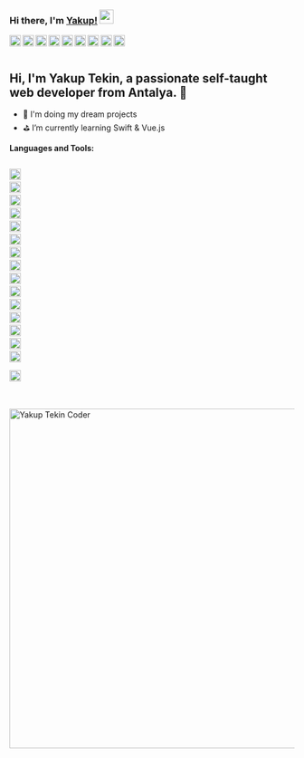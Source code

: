 ### Hi there, I'm [Yakup!](http://yakuptekin.com.tr) <img src="https://media.giphy.com/media/hvRJCLFzcasrR4ia7z/giphy.gif" width="25px">

<a href="https://codepen.io/yakuptekin">
  <img align="left" alt="yakuptekin codepen.io" width="20px" src="https://cdn.jsdelivr.net/npm/simple-icons@3.0.1/icons/codepen.svg" />
</a>
<a href="https://dev.to/yakuptekin">
  <img align="left" alt="yakuptekin dev.to" width="20px" src="https://cdn.jsdelivr.net/npm/simple-icons@3.0.1/icons/dev-dot-to.svg" />
</a>
<a href="https://twitter.com/tekinnyakup">
  <img align="left" alt="tekinnyakup twitter.com" width="20px" src="https://cdn.jsdelivr.net/npm/simple-icons@3.0.1/icons/twitter.svg" />
</a>
<a href="https://fb.com/yakuptekin077">
  <img align="left" alt="yakuptekin077 fb.com" width="20px" src="https://cdn.jsdelivr.net/npm/simple-icons@3.0.1/icons/facebook.svg" />
</a>
<a href="https://instagram.com/yakuptekin07">
  <img align="left" alt="yakuptekin07 instagram.com" width="20px" src="https://cdn.jsdelivr.net/npm/simple-icons@3.0.1/icons/instagram.svg" />
</a>
<a href="https://dribbble.com/yakuptekin">
  <img align="left" alt="yakuptekin dribbble.com" width="20px" src="https://cdn.jsdelivr.net/npm/simple-icons@3.0.1/icons/dribbble.svg" />
</a>
<a href="https://medium.com/@yakuptekin">
  <img align="left" alt="yakuptekin medium.com" width="20px" src="https://cdn.jsdelivr.net/npm/simple-icons@3.0.1/icons/medium.svg" />
</a>
<a href="https://www.youtube.com/c/yakuptekinn">
  <img align="left" alt="yakuptekin youtube.com" width="20px" src="https://cdn.jsdelivr.net/npm/simple-icons@3.0.1/icons/youtube.svg" />
</a>
<a href="https://open.spotify.com/artist/4GWIeHgX6MgUbACN5yH9iJ">
  <img align="left" alt="yakuptekin spotify.com" width="20px" src="https://cdn.jsdelivr.net/npm/simple-icons@3.0.1/icons/spotify.svg" />
</a>

<br />
<br />

## Hi, I'm Yakup Tekin, a passionate self-taught web developer from Antalya. 👋

- 🎯 I'm doing my dream projects
- ⛳️ I’m currently learning Swift & Vue.js

**Languages and Tools:**  

<code>  <img src="https://devicons.github.io/devicon/devicon.git/icons/angularjs/angularjs-original.svg" alt="angularjs" width="20" height="20"/></code>
<code>  <img src="https://www.vectorlogo.zone/logos/babeljs/babeljs-icon.svg" alt="babel" width="20" height="20"/></code>
<code>  <img src="https://www.chartjs.org/media/logo-title.svg" alt="chartjs" width="20" height="20"/></code>
<code>  <img src="https://cdn.worldvectorlogo.com/logos/codeigniter.svg" alt="codeigniter" width="20" height="20"/></code>
<code>  <img src="https://devicons.github.io/devicon/devicon.git/icons/css3/css3-original-wordmark.svg" alt="css3" width="20" height="20"/></code>
<code>  <img src="https://devicons.github.io/devicon/devicon.git/icons/electron/electron-original.svg" alt="electron" width="20" height="20"/></code>
<code>  <img src="https://www.vectorlogo.zone/logos/git-scm/git-scm-icon.svg" alt="git" width="20" height="20"/></code>
<code>  <img src="https://devicons.github.io/devicon/devicon.git/icons/gulp/gulp-plain.svg" alt="gulp" width="20" height="20"/></code>
<code>  <img src="https://devicons.github.io/devicon/devicon.git/icons/html5/html5-original-wordmark.svg" alt="html5" width="20" height="20"/></code>
<code>  <img src="https://devicons.github.io/devicon/devicon.git/icons/javascript/javascript-original.svg" alt="javascript" width="20" height="20"/></code>
<code>  <img src="https://devicons.github.io/devicon/devicon.git/icons/laravel/laravel-plain-wordmark.svg" alt="laravel" width="20" height="20"/></code>
<code>  <img src="https://devicons.github.io/devicon/devicon.git/icons/mysql/mysql-original-wordmark.svg" alt="mysql" width="20" height="20"/></code>
<code>  <img src="https://devicons.github.io/devicon/devicon.git/icons/nodejs/nodejs-original-wordmark.svg" alt="nodejs" width="20" height="20"/></code>
<code>  <img src="https://devicons.github.io/devicon/devicon.git/icons/php/php-original.svg" alt="php" width="20" height="20"/></code>
<code>  <img src="https://devicons.github.io/devicon/devicon.git/icons/react/react-original-wordmark.svg" alt="react" width="20" height="20"/> </code>
<code>  <img src="https://devicons.github.io/devicon/devicon.git/icons/sass/sass-original.svg" alt="sass" width="20" height="20"/></code>

<br />
<br />

<img src="https://i.ibb.co/XWhC0fL/coding-desk-flat-vector-ui-ux-design-illustration-motion-animation-gif2.gif" alt="Yakup Tekin Coder" width="800" height="600">
